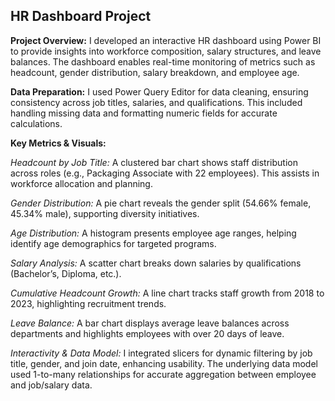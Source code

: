 ## HR Dashboard Project 
**Project Overview:** I developed an interactive HR dashboard using Power BI to provide insights into workforce composition, salary structures, and leave balances. The dashboard enables real-time monitoring of metrics such as headcount, gender distribution, salary breakdown, and employee age.

**Data Preparation:** I used Power Query Editor for data cleaning, ensuring consistency across job titles, salaries, and qualifications. This included handling missing data and formatting numeric fields for accurate calculations.

**Key Metrics & Visuals:**

*Headcount by Job Title:* A clustered bar chart shows staff distribution across roles (e.g., Packaging Associate with 22 employees). This assists in workforce allocation and planning.

*Gender Distribution:* A pie chart reveals the gender split (54.66% female, 45.34% male), supporting diversity initiatives.

*Age Distribution:* A histogram presents employee age ranges, helping identify age demographics for targeted programs.

*Salary Analysis:* A scatter chart breaks down salaries by qualifications (Bachelor’s, Diploma, etc.).

*Cumulative Headcount Growth:* A line chart tracks staff growth from 2018 to 2023, highlighting recruitment trends.

*Leave Balance:* A bar chart displays average leave balances across departments and highlights employees with over 20 days of leave.

*Interactivity & Data Model:* I integrated slicers for dynamic filtering by job title, gender, and join date, enhancing usability. The underlying data model used 1-to-many relationships for accurate aggregation between employee and job/salary data.
